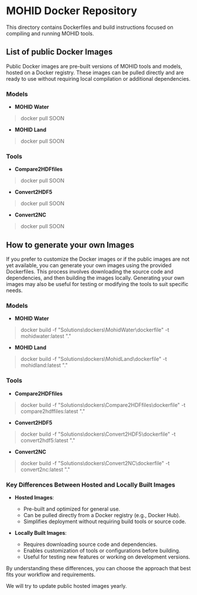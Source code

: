# MOHID Docker Repository

This directory contains Dockerfiles and build instructions focused on compiling and running MOHID tools.


## List of public Docker Images
Public Docker images are pre-built versions of MOHID tools and models, hosted on a Docker registry. These images can be pulled directly and are ready to use without requiring local compilation or additional dependencies.

 ### Models
- **MOHID Water**
 > docker pull SOON

- **MOHID Land**
 > docker pull SOON
 
 ### Tools
 - **Compare2HDFfiles**
 > docker pull SOON
- **Convert2HDF5**
 > docker pull SOON
- **Convert2NC**
 > docker pull SOON


## How to generate your own Images
If you prefer to customize the Docker images or if the public images are not yet available, you can generate your own images using the provided Dockerfiles. This process involves downloading the source code and dependencies, and then building the images locally. Generating your own images may also be useful for testing or modifying the tools to suit specific needs.

### Models
- **MOHID Water**
 > docker build -f "Solutions\dockers\MohidWater\dockerfile" -t mohidwater:latest "."

- **MOHID Land**
 > docker build -f "Solutions\dockers\MohidLand\dockerfile" -t mohidland:latest "."
 
 
 ### Tools
 - **Compare2HDFfiles**
 > docker build -f "Solutions\dockers\Compare2HDFfiles\dockerfile" -t compare2hdffiles:latest "."
- **Convert2HDF5**
 > docker build -f "Solutions\dockers\Convert2HDF5\dockerfile" -t convert2hdf5:latest "."
- **Convert2NC**
 > docker build -f "Solutions\dockers\Convert2NC\dockerfile" -t convert2nc:latest "."

### Key Differences Between Hosted and Locally Built Images

- **Hosted Images**:
  - Pre-built and optimized for general use.
  - Can be pulled directly from a Docker registry (e.g., Docker Hub).
  - Simplifies deployment without requiring build tools or source code.

- **Locally Built Images**:
  - Requires downloading source code and dependencies.
  - Enables customization of tools or configurations before building.
  - Useful for testing new features or working on development versions.

By understanding these differences, you can choose the approach that best fits your workflow and requirements.

We will try to update public hosted images yearly.